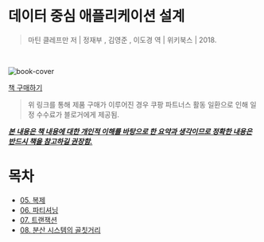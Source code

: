 # 데이터 중심 애플리케이션 설계

> 마틴 클레프만 저 | 정재부 , 김영준 , 이도경 역 | 위키북스 | 2018.

​	

![book-cover](https://user-images.githubusercontent.com/13076271/88173485-9b6f2a00-cc5d-11ea-8284-72ffb0f33174.jpg)

[책 구매하기](https://coupa.ng/bGCnLK)

>  위 링크를 통해 제품 구매가 이루어진 경우 쿠팡 파트너스 활동 일환으로 인해 일정 수수료가 블로거에게 제공됨.



***<u>본 내용은 책 내용에 대한 개인적 이해를 바탕으로 한 요약과 생각이므로 정확한 내용은 반드시 책을 참고하길 권장함.</u>***




# 목차
- [05. 복제](ddia-05.md)
- [06. 파티셔닝](ddia-06.md)
- [07. 트랜잭션](ddia-07.md)
- [08. 분산 시스템의 골칫거리](ddia-08.md)
